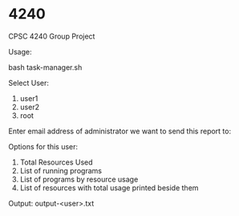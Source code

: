 # 4240
CPSC 4240 Group Project

Usage: 

bash task-manager.sh

Select User:
1. user1
2. user2
3. root

Enter email address of administrator we want to send this report to:

Options for this user: 
1. Total Resources Used
2. List of running programs
3. List of programs by resource usage
4. List of resources with total usage printed beside them 


Output: output-\<user\>.txt
